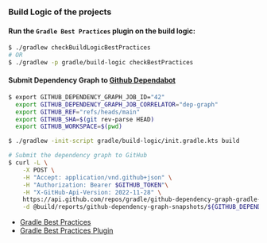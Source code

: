 ### Build Logic of the projects

#### Run the `Gradle Best Practices` plugin on the build logic:

```bash
$ ./gradlew checkBuildLogicBestPractices
# OR
$ ./gradlew -p gradle/build-logic checkBestPractices
```

#### Submit Dependency Graph to [Github Dependabot](https://github.com/gradle/github-dependency-graph-gradle-plugin)

```bash
$ export GITHUB_DEPENDENCY_GRAPH_JOB_ID="42"
  export GITHUB_DEPENDENCY_GRAPH_JOB_CORRELATOR="dep-graph"
  export GITHUB_REF="refs/heads/main"
  export GITHUB_SHA=$(git rev-parse HEAD)
  export GITHUB_WORKSPACE=$(pwd)

$ ./gradlew -init-script gradle/build-logic/init.gradle.kts build

# Submit the dependency graph to GitHub
$ curl -L \
    -X POST \
    -H "Accept: application/vnd.github+json" \
    -H "Authorization: Bearer $GITHUB_TOKEN"\
    -H "X-GitHub-Api-Version: 2022-11-28" \
    https://api.github.com/repos/gradle/github-dependency-graph-gradle-plugin/dependency-graph/snapshots \
    -d @build/reports/github-dependency-graph-snapshots/${GITHUB_DEPENDENCY_GRAPH_JOB_CORRELATOR}.json
```

* [Gradle Best Practices](https://github.com/liutikas/gradle-best-practices)
* [Gradle Best Practices Plugin](https://github.com/autonomousapps/gradle-best-practices-plugin)
